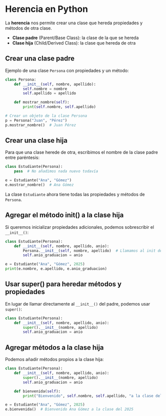 # Herencia en Python

La **herencia** nos permite crear una clase que hereda propiedades y métodos de otra clase.

- **Clase padre** (Parent/Base Class): la clase de la que se hereda
- **Clase hija** (Child/Derived Class): la clase que hereda de otra

## Crear una clase padre

Ejemplo de una clase `Persona` con propiedades y un método:

```python
class Persona:
    def __init__(self, nombre, apellido):
        self.nombre = nombre
        self.apellido = apellido

    def mostrar_nombre(self):
        print(self.nombre, self.apellido)

# Crear un objeto de la clase Persona
p = Persona("Juan", "Pérez")
p.mostrar_nombre()  # Juan Pérez
```

## Crear una clase hija

Para que una clase herede de otra, escribimos el nombre de la clase padre entre paréntesis:

```python
class Estudiante(Persona):
    pass  # No añadimos nada nuevo todavía

e = Estudiante("Ana", "Gómez")
e.mostrar_nombre()  # Ana Gómez
```

La clase `Estudiante` ahora tiene todas las propiedades y métodos de `Persona`.

## Agregar el método __init__() a la clase hija

Si queremos inicializar propiedades adicionales, podemos sobrescribir el `__init__()`:

```python
class Estudiante(Persona):
    def __init__(self, nombre, apellido, anio):
        Persona.__init__(self, nombre, apellido)  # Llamamos al init de la clase padre
        self.anio_graduacion = anio

e = Estudiante("Ana", "Gómez", 2025)
print(e.nombre, e.apellido, e.anio_graduacion)
```

## Usar super() para heredar métodos y propiedades

En lugar de llamar directamente al `__init__()` del padre, podemos usar `super()`:

```python
class Estudiante(Persona):
    def __init__(self, nombre, apellido, anio):
        super().__init__(nombre, apellido)
        self.anio_graduacion = anio
```

## Agregar métodos a la clase hija

Podemos añadir métodos propios a la clase hija:

```python
class Estudiante(Persona):
    def __init__(self, nombre, apellido, anio):
        super().__init__(nombre, apellido)
        self.anio_graduacion = anio

    def bienvenida(self):
        print("Bienvenido", self.nombre, self.apellido, "a la clase del", self.anio_graduacion)

e = Estudiante("Ana", "Gómez", 2025)
e.bienvenida()  # Bienvenido Ana Gómez a la clase del 2025
```